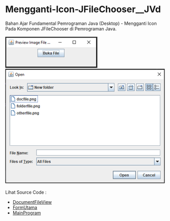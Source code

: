# Mengganti-Icon-JFileChooser__JVd
Bahan Ajar Fundamental Pemrograman Java (Desktop) - Mengganti Icon Pada Komponen JFileChooser di Pemrograman Java.<br><br>
<img src="https://github.com/RizkyKhapidsyah/Mengganti-Icon-JFileChooser__JVd/blob/master/result/001.PNG">
<img src="https://github.com/RizkyKhapidsyah/Mengganti-Icon-JFileChooser__JVd/blob/master/result/002.PNG"><br><br>
Lihat Source Code :<br>
- <a href="https://github.com/RizkyKhapidsyah/Mengganti-Icon-JFileChooser__JVd/blob/master/src/com/rizkykhapidsyah/DocumentFileView.java">DocumentFileView</a><br>
- <a href="https://github.com/RizkyKhapidsyah/Mengganti-Icon-JFileChooser__JVd/blob/master/src/com/rizkykhapidsyah/FormUtama.java">FormUtama</a><br>
- <a href="https://github.com/RizkyKhapidsyah/Mengganti-Icon-JFileChooser__JVd/blob/master/src/MainProgram.java">MainProgram</a>
